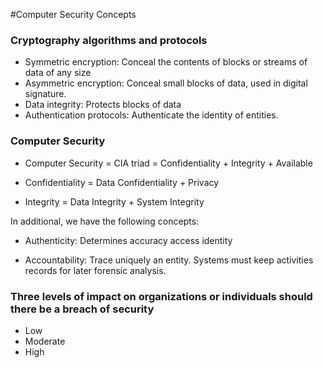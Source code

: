 #Computer Security Concepts
### Cryptography algorithms and protocols
* Symmetric encryption: Conceal the contents of blocks or streams of data of any size
* Asymmetric encryption: Conceal small blocks of data, used in digital signature.
* Data integrity: Protects blocks of data
* Authentication protocols: Authenticate the identity of entities.

### Computer Security
* Computer Security = CIA triad = Confidentiality + Integrity + Available

* Confidentiality = Data Confidentiality + Privacy

* Integrity = Data Integrity + System Integrity

In additional, we have the following concepts:

* Authenticity: Determines accuracy access identity

* Accountability: Trace uniquely an entity. Systems must keep activities records for later forensic analysis.

### Three levels of impact on organizations or individuals should there be a breach of security

* Low
* Moderate
* High



